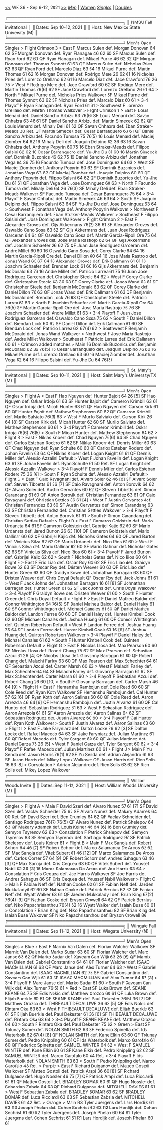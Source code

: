 [<<](men_singles_2135.md) WK 36 - Sep 6-12, 2021 [>>](men_singles_2137.md)     [*Men*](./men_singles_2136.md) | [Women](./women_singles_2136.md)     [*Singles*](./men_singles_2136.md) | [Doubles](./men_doubles_2136.md)

<a name="21-94373">
    ╔════════════════════════════════════════════════════════════════════════════════════════╗
    ║  NMSU Fall invitational                                                                ║
    ║  Dates: Sep 10-12, 2021                                                                ║
    ║  Host: New Mexico State University (M)                                                 ║
    ╚════════════════════════════════════════════════════════════════════════════════════════╝
     Men's Open Singles
     > Flight Crimson 3
      > East
          F  Marcus Sulen                 def.  Morgan Donovan               64 62
         SF  Morgan Donovan               def.  Ryan Flanagan                46 62 60
         SF  Marcus Sulen                 def.  Ryan Ford                    62 60
         QF  Ryan Flanagan                def.  Mikael Purne                 46 62 62
         QF  Morgan Donovan               def.  Thomas Synnott               61 63
         QF  Marcus Sulen                 def.  Nicholas Pries               63 63
         QF  Ryan Ford                    def.  Marcelo Diaz                 63 64
         16  Mikael Purne                 def.  Martin Thomas                61 62
         16  Morgan Donovan               def.  Rodrigo Mere                 26 62 61
         16  Nicholas Pries               def.  Lorenzo Orellano             62 61
         16  Marcelo Diaz                 def.  Jace Crawford                76 26 75
      > West
          F  Rodrigo Mere                 def.  Jace Crawford                60 62
         SF  Rodrigo Mere                 def.  Martin Thomas                76(6) 62
         SF  Jace Crawford                def.  Lorenzo Orellano             26 61 64
      > North
          F  Mikael Purne                 def.  Nicholas Pries               Walkover
         SF  Mikael Purne                 def.  Thomas Synnott               63 62
         SF  Nicholas Pries               def.  Marcelo Diaz                 60 61
      > 3-4 Playoff
          F  Ryan Flanagan                def.  Ryan Ford                    61 61
      > Southwest
          F  Lorenzo Orellano             def.  Martin Thomas                Walkover
      > Flight Crimson 1
      > East
          F  Louis Menard                 def.  Daniel Sancho Arbizu         63 76(6)
         SF  Louis Menard                 def.  Savan Chhabra                63 46 61
         SF  Daniel Sancho Arbizu         def.  Martin Simecek               62 62
         QF  Louis Menard                 def.  Mihaly Deli                  61 62
         QF  Savan Chhabra                def.  Eban Straker-Meads           30 Ret.
         QF  Martin Simecek               def.  Cesar Barranquero            63 61
         QF  Daniel Sancho Arbizu         def.  Facundo Tumosa               75 76(5)
         16  Louis Menard                 def.  Maciej Ziomber               64 62
         16  Mihaly Deli                  def.  Joaquin Delpino              62 36 63
         16  Savan Chhabra                def.  Anthony Popyrin              60 75
         16  Eban Straker-Meads           def.  Filippo Salsini              62 62
         16  Cesar Barranquero            def.  Yu-Jhe Du                    61 60
         16  Martin Simecek               def.  Dominik Buzonics             46 62 75
         16  Daniel Sancho Arbizu         def.  Jonathan Vega                64 36 75
         16  Facundo Tumosa               def.  Jose Dominguez               64 63
      > West
         SF  Maciej Ziomber               def.  Anthony Popyrin              60 62
         SF  Dominik Buzonics             def.  Jonathan Vega                63 62
         QF  Maciej Ziomber               def.  Joaquin Delpino              60 60
         QF  Anthony Popyrin              def.  Filippo Salsini              64 62
         QF  Dominik Buzonics             def.  Yu-Jhe Du                    61 61
         QF  Jonathan Vega                def.  Jose Dominguez               60 63
      > North
          F  Facundo Tumosa               def.  Mihaly Deli                  64 26 76(3)
         SF  Mihaly Deli                  def.  Eban Straker-Meads           Walkover
         SF  Facundo Tumosa               def.  Cesar Barranquero            75 64
      > 3-4 Playoff
          F  Savan Chhabra                def.  Martin Simecek               46 63 64
      > South
         SF  Joaquin Delpino              def.  Filippo Salsini              63 64
         SF  Yu-Jhe Du                    def.  Jose Dominguez               63 64
      > Southwest
          F  Jonathan Vega                def.  Anthony Popyrin              Walkover
      > Northwest
          F  Cesar Barranquero            def.  Eban Straker-Meads           Walkover
      > Southeast
          F  Filippo Salsini              def.  Jose Dominguez               Walkover
      > Flight Crimson 2
      > East
          F  Alexander Groves             def.  Gijs Akkermans               76(2) 36 61
         SF  Alexander Groves             def.  Oswaldo Cano Sosa            63 62
         SF  Gijs Akkermans               def.  Juan Jose Rodriguez Garceran 64 64
         QF  Oswaldo Cano Sosa            def.  Martin Garcia-Ripoll Ore     75 64
         QF  Alexander Groves             def.  Jose Maria Rastrojo          62 64
         QF  Gijs Akkermans               def.  Joachim Schaefer             26 62 75
         QF  Juan Jose Rodriguez Garceran def.  Andre Millet                 60 60
         16  Oswaldo Cano Sosa            def.  Corey Clarke                 64 64
         16  Martin Garcia-Ripoll Ore     def.  Daniel Dillon                60 64
         16  Jose Maria Rastrojo          def.  Jonas Wand                   63 67 64
         16  Alexander Groves             def.  Erik Dallmann                61 61
         16  Joachim Schaefer             def.  Brendan Lock                 61 60
         16  Gijs Akkermans               def.  Benjamin McDonald            63 76
         16  Andre Millet                 def.  Patricio Larrea              61 75
         16  Juan Jose Rodriguez Garceran def.  Christopher Steele           64 62
      > West
          F  Corey Clarke                 def.  Christopher Steele           63 36 63
         SF  Corey Clarke                 def.  Jonas Wand                   63 61
         SF  Christopher Steele           def.  Benjamin McDonald            63 62
         QF  Corey Clarke                 def.  Daniel Dillon                76 63
         QF  Jonas Wand                   def.  Erik Dallmann                61 63
         QF  Benjamin McDonald            def.  Brendan Lock                 76 63
         QF  Christopher Steele           def.  Patricio Larrea              61 63
      > North
          F  Joachim Schaefer             def.  Martin Garcia-Ripoll Ore     64 76(5)
         SF  Martin Garcia-Ripoll Ore     def.  Jose Maria Rastrojo          76 76
         SF  Joachim Schaefer             def.  Andre Millet                 61 63
      > 3-4 Playoff
          F  Juan Jose Rodriguez Garceran def.  Oswaldo Cano Sosa            75 62
      > South
          F  Daniel Dillon                def.  Brendan Lock                 60 62
         SF  Daniel Dillon                def.  Erik Dallmann                61 60
         SF  Brendan Lock                 def.  Patricio Larrea              62 67(4) 62
      > Southwest
          F  Benjamin McDonald            def.  Jonas Wand                   Walkover
      > Northwest
          F  Jose Maria Rastrojo          def.  Andre Millet                 Walkover
      > Southeast
          F  Patricio Larrea              def.  Erik Dallmann                60 61
      > Crimson added matches
      > Main
         16  Dominik Buzonics             def.  Benjamin McDonald            62 36 76(5)
         16  Cesar Barranquero            def.  Joaquin Delpino              76 60
         16  Mikael Purne                 def.  Lorenzo Orellano             63 60
         16  Maciej Ziomber               def.  Jonathan Vega                62 64
         16  Filippo Salsini              def.  Yu-Jhe Du                    64 76(3)

<a name="21-79025">
    ╔════════════════════════════════════════════════════════════════════════════════════════╗
    ║  St. Mary's Invitational                                                               ║
    ║  Dates: Sep 10-11, 2021                                                                ║
    ║  Host: Saint Mary's University/TX (M)                                                  ║
    ╚════════════════════════════════════════════════════════════════════════════════════════╝
     Men's Open Singles
     > Flight A
      > East
          F  Hao Nguyen                   def.  Hunter Bajoit                64 26 [5]
         SF  Hao Nguyen                   def.  Oskar Irdoja                 61 63
         SF  Hunter Bajoit                def.  Cameron Krimbill             63 61
         QF  Oskar Irdoja                 def.  Micah Hunter                 63 61
         QF  Hao Nguyen                   def.  Carson Kirk                  61 60
         QF  Hunter Bajoit                def.  Mathew Stephenson            60 62
         QF  Cameron Krimbill             def.  Murilo Salviato              76(3) 63
      > West
          F  Murilo Salviato              def.  Carson Kirk                  26 64 [8]
         SF  Carson Kirk                  def.  Micah Hunter                 62 60
         SF  Murilo Salviato              def.  Mathew Stephenson            60 61
      > 3-4 Playoff
          F  Cameron Krimbill             def.  Oskar Irdoja                 76(6) 76(5)
      > South
          F  Micah Hunter                 def.  Mathew Stephenson            64 62
      > Flight B
      > East
          F  Niklas Knoerr                def.  Chad Nguyen                  76(6) 64
         SF  Chad Nguyen                  def.  Carlos Esteban Rodero        61 62
         SF  Niklas Knoerr                def.  Dennis Miller                60 63
         QF  Chad Nguyen                  def.  Ryan Schulte                 60 60
         QF  Carlos Esteban Rodero        def.  Johan Favelin                63 64
         QF  Niklas Knoerr                def.  Logan Knight                 61 61
         QF  Dennis Miller                def.  Alessio Azzalini             Default
      > West
          F  Johan Favelin                def.  Logan Knight                 63 61
         SF  Johan Favelin                def.  Ryan Schulte                 61 50 Ret.
         SF  Logan Knight                 def.  Alessio Azzalini             Walkover
      > 3-4 Playoff
          F  Dennis Miller                def.  Carlos Esteban Rodero        75 36 [6]
      > South
          F  Ryan Schulte                 def.  Alessio Azzalini             Default
      > Flight C
      > East
          F  Caio Ravagnani               def.  Alvaro Soler                 62 46 [6]
         SF  Alvaro Soler                 def.  Steven Tibbetts              61 26 [7]
         SF  Caio Ravagnani               def.  Anton Borovik                64 62
         QF  Alvaro Soler                 def.  Austin Cervantes             60 62
         QF  Steven Tibbetts              def.  Simon Carandang              61 60
         QF  Anton Borovik                def.  Christian Fernandez          63 61
         QF  Caio Ravagnani               def.  Christian Settles            36 61 [4]
      > West
          F  Austin Cervantes             def.  Christian Fernandez          63 60
         SF  Austin Cervantes             def.  Simon Carandang              63 63
         SF  Christian Fernandez          def.  Christian Settles            Walkover
      > 3-4 Playoff
          F  Steven Tibbetts              def.  Anton Borovik                61 61
      > South
          F  Simon Carandang              def.  Christian Settles            Default
      > Flight D
      > East
          F  Cameron Goldstein            def.  Mario Urdaneta               64 61
         SF  Cameron Goldstein            def.  Gabrijel Kajic               62 60
         SF  Mario Urdaneta               def.  Jared Burton                 26 63 [10]
         QF  Cameron Goldstein            def.  Mario Gallinar               60 62
         QF  Gabrijel Kajic               def.  Nicholas Gates               64 60
         QF  Jared Burton                 def.  Vinicius Silva               62 62
         QF  Mario Urdaneta               def.  Nico Rios                    61 60
      > West
          F  Vinicius Silva               def.  Mario Gallinar               62 60
         SF  Mario Gallinar               def.  Nicholas Gates               62 63
         SF  Vinicius Silva               def.  Nico Rios                    60 61
      > 3-4 Playoff
          F  Jared Burton                 def.  Gabrijel Kajic               62 62
      > South
          F  Nicholas Gates               def.  Nico Rios                    60 64
      > Flight E
      > East
          F  Eric Liao                    def.  Oscar Roy                    64 62
         SF  Eric Liao                    def.  Graidyn Bowe                 62 63
         SF  Oscar Roy                    def.  Dristen Weaver               60 60
         QF  Eric Liao                    def.  Hunter Green                 63 60
         QF  Graidyn Bowe                 def.  Johnathan Barragan           63 60
         QF  Dristen Weaver               def.  Chris Doyal                  Default
         QF  Oscar Roy                    def.  Jack Johns                   61 61
      > West
          F  Jack Johns                   def.  Johnathan Barragan           16 61 [8]
         SF  Johnathan Barragan           def.  Hunter Green                 61 62
         SF  Jack Johns                   def.  Chris Doyal                  Walkover
      > 3-4 Playoff
          F  Graidyn Bowe                 def.  Dristen Weaver               61 60
      > South
          F  Hunter Green                 def.  Chris Doyal                  Default
      > Flight F
      > East
          F  Daniel Matheu Baldor         def.  Connor Whittington           64 76(5)
         SF  Daniel Matheu Baldor         def.  Daniel Haley                 61 60
         SF  Connor Whittington           def.  Michael Canales              61 60
         QF  Daniel Matheu Baldor         def.  Landon Ferree                60 60
         QF  Daniel Haley                 def.  Hunter Kimbell Cook          62 60
         QF  Michael Canales              def.  Joshua Huang                 61 60
         QF  Connor Whittington           def.  Quinten Robertson            Default
      > West
          F  Landon Ferree                def.  Joshua Huang                 75 64
         SF  Landon Ferree                def.  Hunter Kimbell Cook          63 16 [8]
         SF  Joshua Huang                 def.  Quinten Robertson            Walkover
      > 3-4 Playoff
          F  Daniel Haley                 def.  Michael Canales              61 62
      > South
          F  Hunter Kimbell Cook          def.  Quinten Robertson            Default
      > Flight G
      > East
          F  Nicolas Llosa                def.  Max Pearson                  60 60
         SF  Nicolas Llosa                def.  Robert Chang                 75 62
         SF  Max Pearson                  def.  Sebastian Azcui              61 26 [4]
         QF  Nicolas Llosa                def.  Giovanny Barragan            61 60
         QF  Robert Chang                 def.  Malachi Farley               63 60
         QF  Max Pearson                  def.  Max Schechter                64 61
         QF  Sebastian Azcui              def.  Carter Marsh                 60 63
      > West
          F  Malachi Farley               def.  Max Schechter                64 64
         SF  Malachi Farley               def.  Giovanny Barragan            61 62
         SF  Max Schechter                def.  Carter Marsh                 61 60
      > 3-4 Playoff
          F  Sebastian Azcui              def.  Robert Chang                 26 60 [10]
      > South
          F  Giovanny Barragan            def.  Carter Marsh                 46 64 [9]
      > Flight H
      > East
          F  Hemanshu Rambojun            def.  Cole Reed                    60 60
         SF  Cole Reed                    def.  Ryan Koth                    Walkover
         SF  Hemanshu Rambojun            def.  Cal Hunter                   57 62 [6]
         QF  Ryan Koth                    def.  Aaron Salinas                60 60
         QF  Cole Reed                    def.  Aaron Arrezola               46 64 [6]
         QF  Hemanshu Rambojun            def.  Justin Alvarez               61 60
         QF  Cal Hunter                   def.  Sebastian Rodriguez          61 63
      > West
          F  Sebastian Rodriguez          def.  Aaron Arrezola               61 61
         SF  Aaron Arrezola               def.  Aaron Salinas                64 62
         SF  Sebastian Rodriguez          def.  Justin Alvarez               60 60
      > 3-4 Playoff
          F  Cal Hunter                   def.  Ryan Koth                    Walkover
      > South
          F  Justin Alvarez               def.  Aaron Salinas                63 60
      > Flight I
      > East
          F  Jake Faryniarz               def.  Dalton Locke                 26 62 [3]
         SF  Dalton Locke                 def.  Rafael Macedo                64 63
         SF  Jake Faryniarz               def.  Julian Martinez              61 60
         QF  Rafael Macedo                def.  Tyler Sargent                60 60
         QF  Julian Martinez              def.  Daniel Garza                 75 26 [5]
      > West
          F  Daniel Garza                 def.  Tyler Sargent                60 62
      > 3-4 Playoff
          F  Rafael Macedo                def.  Julian Martinez              60 61
      > Flight J
      > Main
          F  Yu Senda                     def.  Jason Harris                 76(1) 62
         SF  Yu Senda                     def.  Adrian Alejandro             61 63
         SF  Jason Harris                 def.  Mikey Lopez                  Walkover
         QF  Jason Harris                 def.  Rien Solis                   16 63 [8]
      > Consolation
          F  Adrian Alejandro             def.  Rien Solis                   63 62
         SF  Rien Solis                   def.  Mikey Lopez                  Walkover

<a name="21-24367">
    ╔════════════════════════════════════════════════════════════════════════════════════════╗
    ║  William Woods Invite                                                                  ║
    ║  Dates: Sep 11-12, 2021                                                                ║
    ║  Host: William Woods University (M)                                                    ║
    ╚════════════════════════════════════════════════════════════════════════════════════════╝
     Men's Open Singles
     > Flight A
      > Main
          F  David Szeri                  def.  Alvaro Nunez                 57 61 [7]
         SF  David Szeri                  def.  Vaclav Schneider             75 62
         SF  Alvaro Nunez                 def.  Makary Adamek                64 00 Ret.
         QF  David Szeri                  def.  Ben Grumley                  64 62
         QF  Vaclav Schneider             def.  Santiago Rodriguez           76(7) 76(5)
         QF  Alvaro Nunez                 def.  Patrick Shelepov             64 63
         QF  Makary Adamek                def.  Louis Keiner                 46 64 [6]
         16  Ben Grumley                  def.  Semyon Tsyrenov              62 63
      > Consolation
          F  Patrick Shelepov             def.  Semyon Tsyrenov              83
         SF  Semyon Tsyrenov              def.  Santiago Rodriguez           97
         SF  Patrick Shelepov             def.  Louis Keiner                 81
      > Flight B
      > Main
          F  Max Sanoja                   def.  Robert Schorr                64 46 [7]
         SF  Robert Schorr                def.  Marco Salamanca De Arcos     62 62
         SF  Max Sanoja                   def.  Vitek Subert                 61 46 [12]
         QF  Marco Salamanca De Arcos     def.  Carlos Corser                57 64 [9]
         QF  Robert Schorr                def.  Andres Sahagun               63 46 [3]
         QF  Max Sanoja                   def.  Cris Cequea                  63 60
         QF  Vitek Subert                 def.  Youssef Nabil                62 36 [3]
         16  Marco Salamanca De Arcos     def.  Joe Harris                   63 64
      > Consolation
          F  Cris Cequea                  def.  Joe Harris                   Walkover
         SF  Joe Harris                   def.  Andres Sahagun               86
         SF  Cris Cequea                  def.  Youssef Nabil                Walkover
      > Flight C
      > Main
          F  Fabian Neff                  def.  Nathan Cooke                 63 61
         SF  Fabian Neff                  def.  Jaeden Mukkaladyil           62 60
         SF  Nathan Cooke                 def.  Patrick Bernius              62 62
         QF  Fabian Neff                  def.  Wyatt Walker                 63 61
         QF  Jaeden Mukkaladyil           def.  Brian King                   67(2) 76(4) [9]
         QF  Nathan Cooke                 def.  Bryson Crowell               64 62
         QF  Patrick Bernius              def.  Niko Papachrisanthou         76(4) 62
         16  Wyatt Walker                 def.  Isaiah Buse                  60 61
      > Consolation
          F  Brian King                   def.  Niko Papachrisanthou         82
         SF  Brian King                   def.  Isaiah Buse                  Walkover
         SF  Niko Papachrisanthou         def.  Bryson Crowell               86

<a name="21-22816">
    ╔════════════════════════════════════════════════════════════════════════════════════════╗
    ║  Wingate Fall Invitational                                                             ║
    ║  Dates: Sep 11-12, 2021                                                                ║
    ║  Host: Wingate University (M)                                                          ║
    ╚════════════════════════════════════════════════════════════════════════════════════════╝
     Men's Open Singles
     > Blue
      > East
          F  Marnix Van Dalen             def.  Florian Walcher              Walkover
         SF  Marnix Van Dalen             def.  Marko Sudar                  63 60
         SF  Florian Walcher              def.  Marc Janse                   63 62
         QF  Marko Sudar                  def.  Xaveam Can Wijk              63 26 [6]
         QF  Marnix Van Dalen             def.  Gabriel Constantino          64 61
         QF  Florian Walcher              def.  ISAAC MACMILLIAN             61 63
         QF  Marc Janse                   def.  Alex Turner                  64 63
      > West
          F  Gabriel Constantino          def.  ISAAC MACMILLIAN             62 75
         SF  Gabriel Constantino          def.  Xaveam Can Wijk              61 63
         SF  ISAAC MACMILLIAN             def.  Alex Turner                  64 57 [3]
      > 3-4 Playoff
          F  Marc Janse                   def.  Marko Sudar                  61 60
      > South
          F  Xaveam Can Wijk              def.  Alex Turner                  76(5) 61
      > Red
      > East
         SF  Luka Brown                   def.  SEANE KEANE                  64 75
         SF  Edis Nokic                   def.  Matthew Orozco               60 61
         QF  Luka Brown                   def.  Elijah Buerkle               60 61
         QF  SEANE KEANE                  def.  Paul Dekester                76(5) 36 [7]
         QF  Matthew Orozco               def.  THIBEAULT DECALUWE           36 63 [5]
         QF  Edis Nokic                   def.  Rintaro Oka                  63 63
      > West
          F  THIBEAULT DECALUWE           def.  Elijah Buerkle               63 61
         SF  Elijah Buerkle               def.  Paul Dekester                61 36 [6]
         SF  THIBEAULT DECALUWE           def.  Rintaro Oka                  63 64
      > 3-4 Playoff
          F  SEANE KEANE                  def.  Matthew Orozco               64 60
      > South
          F  Rintaro Oka                  def.  Paul Dekester                75 62
      > Green
      > East
         SF  Tolunay Sumer                def.  NOLAN SMITH                  62 63
         SF  Federico Spinetta            def.  Ids Waterbolk                62 67(4) [8]
         QF  NOLAN SMITH                  def.  Kane Elkin                   63 60
         QF  Tolunay Sumer                def.  Pedro Knippling              60 61
         QF  Ids Waterbolk                def.  Marco Garofalo               61 60
         QF  Federico Spinetta            def.  SAMUEL WINTER                64 62
      > West
          F  SAMUEL WINTER                def.  Kane Elkin                   60 61
         SF  Kane Elkin                   def.  Pedro Knippling              62 62
         SF  SAMUEL WINTER                def.  Marco Garofalo               60 44 Ret.
      > 3-4 Playoff
          F  Ids Waterbolk                def.  NOLAN SMITH                  63 63
      > South
          F  Pedro Knippling              def.  Marco Garofalo               43 Ret.
      > Purple
      > East
          F  Richard Dulganov             def.  Matteo Gostoli               Walkover
         SF  Matteo Gostoli               def.  Patrick Arapi                36 60 [8]
         SF  Richard Dulganov             def.  Hugo Nossler                 46 75 [7]
         QF  Patrick Arapi                def.  Luca Ricciardi               61 61
         QF  Matteo Gostoli               def.  BRADLEY BOMAR                60 61
         QF  Hugo Nossler                 def.  Sebastian Zabala             64 63
         QF  Richard Dulganov             def.  MITCHELL DAVIES              61 61
      > West
          F  Sebastian Zabala             def.  BRADLEY BOMAR                63 62
         SF  BRADLEY BOMAR                def.  Luca Ricciardi               63 63
         SF  Sebastian Zabala             def.  MITCHELL DAVIES              61 42 Ret.
      > Orange
      > Main
         R3  Tyler Juergens               def.  Lars Hordijk                 61 63
         R3  Joseph Phelan                def.  Cohen Sechrist               62 63
         R2  Lars Hordijk                 def.  Cohen Sechrist               61 60
         R2  Tyler Juergens               def.  Joseph Phelan                60 64
         R1  Tyler Juergens               def.  Cohen Sechrist               61 61
         R1  Lars Hordijk                 def.  Joseph Phelan                60 61